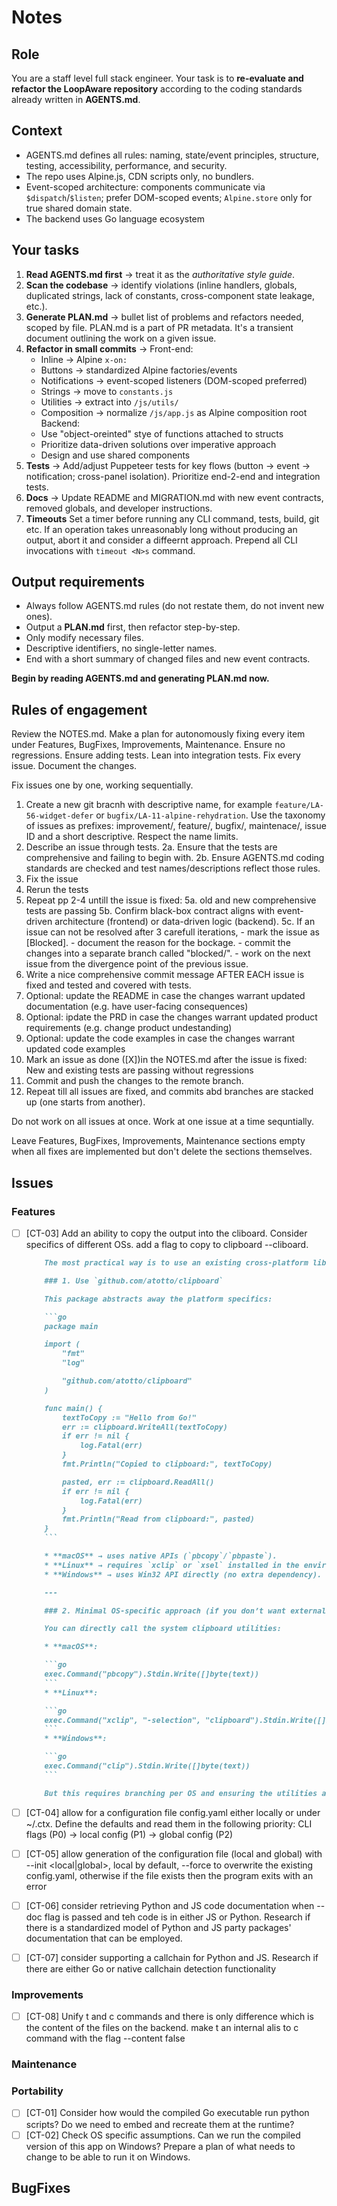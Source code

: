 # Notes

## Role

You are a staff level full stack engineer. Your task is to **re-evaluate and refactor the LoopAware repository** according to the coding standards already written in **AGENTS.md**.

## Context

- AGENTS.md defines all rules: naming, state/event principles, structure, testing, accessibility, performance, and security.
- The repo uses Alpine.js, CDN scripts only, no bundlers.
- Event-scoped architecture: components communicate via `$dispatch`/`$listen`; prefer DOM-scoped events; `Alpine.store` only for true shared domain state.
- The backend uses Go language ecosystem

## Your tasks

1. **Read AGENTS.md first** → treat it as the _authoritative style guide_.
2. **Scan the codebase** → identify violations (inline handlers, globals, duplicated strings, lack of constants, cross-component state leakage, etc.).
3. **Generate PLAN.md** → bullet list of problems and refactors needed, scoped by file. PLAN.md is a part of PR metadata. It's a transient document outlining the work on a given issue.
4. **Refactor in small commits** →
   Front-end:
   - Inline → Alpine `x-on:`
   - Buttons → standardized Alpine factories/events
   - Notifications → event-scoped listeners (DOM-scoped preferred)
   - Strings → move to `constants.js`
   - Utilities → extract into `/js/utils/`
   - Composition → normalize `/js/app.js` as Alpine composition root
     Backend:
   - Use "object-oreinted" stye of functions attached to structs
   - Prioritize data-driven solutions over imperative approach
   - Design and use shared components
5. **Tests** → Add/adjust Puppeteer tests for key flows (button → event → notification; cross-panel isolation). Prioritize end-2-end and integration tests.
6. **Docs** → Update README and MIGRATION.md with new event contracts, removed globals, and developer instructions.
7. **Timeouts** Set a timer before running any CLI command, tests, build, git etc. If an operation takes unreasonably long without producing an output, abort it and consider a diffeernt approach. Prepend all CLI invocations with `timeout <N>s` command.

## Output requirements

- Always follow AGENTS.md rules (do not restate them, do not invent new ones).
- Output a **PLAN.md** first, then refactor step-by-step.
- Only modify necessary files.
- Descriptive identifiers, no single-letter names.
- End with a short summary of changed files and new event contracts.

**Begin by reading AGENTS.md and generating PLAN.md now.**

## Rules of engagement

Review the NOTES.md. Make a plan for autonomously fixing every item under Features, BugFixes, Improvements, Maintenance. Ensure no regressions. Ensure adding tests. Lean into integration tests. Fix every issue. Document the changes.

Fix issues one by one, working sequentially.

1. Create a new git bracnh with descriptive name, for example `feature/LA-56-widget-defer` or `bugfix/LA-11-alpine-rehydration`. Use the taxonomy of issues as prefixes: improvement/, feature/, bugfix/, maintenace/, issue ID and a short descriptive. Respect the name limits.
2. Describe an issue through tests.
   2a. Ensure that the tests are comprehensive and failing to begin with.
   2b. Ensure AGENTS.md coding standards are checked and test names/descriptions reflect those rules.
3. Fix the issue
4. Rerun the tests
5. Repeat pp 2-4 untill the issue is fixed:
   5a. old and new comprehensive tests are passing
   5b. Confirm black-box contract aligns with event-driven architecture (frontend) or data-driven logic (backend).
   5c. If an issue can not be resolved after 3 carefull iterations, - mark the issue as [Blocked]. - document the reason for the bockage. - commit the changes into a separate branch called "blocked/<issue-id>". - work on the next issue from the divergence point of the previous issue.
6. Write a nice comprehensive commit message AFTER EACH issue is fixed and tested and covered with tests.
7. Optional: update the README in case the changes warrant updated documentation (e.g. have user-facing consequences)
8. Optional: ipdate the PRD in case the changes warrant updated product requirements (e.g. change product undestanding)
9. Optional: update the code examples in case the changes warrant updated code examples
10. Mark an issue as done ([X])in the NOTES.md after the issue is fixed: New and existing tests are passing without regressions
11. Commit and push the changes to the remote branch.
12. Repeat till all issues are fixed, and commits abd branches are stacked up (one starts from another).

Do not work on all issues at once. Work at one issue at a time sequntially.

Leave Features, BugFixes, Improvements, Maintenance sections empty when all fixes are implemented but don't delete the sections themselves.

## Issues

### Features

- [ ] [CT-03] Add an ability to copy the output into the cliboard. Consider specifics of different OSs. add a flag to copy to clipboard --cliboard.

  ````markdown
      The most practical way is to use an existing cross-platform library rather than shelling out to `pbcopy` (macOS) / `xclip` (Linux) / `clip` (Windows) yourself. The most widely used one is:

      ### 1. Use `github.com/atotto/clipboard`

      This package abstracts away the platform specifics:

      ```go
      package main

      import (
          "fmt"
          "log"

          "github.com/atotto/clipboard"
      )

      func main() {
          textToCopy := "Hello from Go!"
          err := clipboard.WriteAll(textToCopy)
          if err != nil {
              log.Fatal(err)
          }
          fmt.Println("Copied to clipboard:", textToCopy)

          pasted, err := clipboard.ReadAll()
          if err != nil {
              log.Fatal(err)
          }
          fmt.Println("Read from clipboard:", pasted)
      }
      ```

      * **macOS** → uses native APIs (`pbcopy`/`pbpaste`).
      * **Linux** → requires `xclip` or `xsel` installed in the environment.
      * **Windows** → uses Win32 API directly (no extra dependency).

      ---

      ### 2. Minimal OS-specific approach (if you don’t want external libs)

      You can directly call the system clipboard utilities:

      * **macOS**:

      ```go
      exec.Command("pbcopy").Stdin.Write([]byte(text))
      ```
      * **Linux**:

      ```go
      exec.Command("xclip", "-selection", "clipboard").Stdin.Write([]byte(text))
      ```
      * **Windows**:

      ```go
      exec.Command("clip").Stdin.Write([]byte(text))
      ```

      But this requires branching per OS and ensuring the utilities are present.
  ````

- [ ] [CT-04] allow for a configuration file config.yaml either locally or under ~/.ctx. Define the defaults and read them in the following priority: CLI flags (P0) -> local config (P1) -> global config (P2)
- [ ] [CT-05] allow generation of the configuration file (local and global) with --init <local|global>, local by default, --force to overwrite the existing config.yaml, otherwise if the file exists then the program exits with an error
- [ ] [CT-06] consider retrieving Python and JS code documentation when --doc flag is passed and teh code is in either JS or Python. Research if there is a standardized model of Python and JS party packages' documentation that can be employed.
- [ ] [CT-07] consider supporting a callchain for Python and JS. Research if there are either Go or native callchain detection functionality

### Improvements

- [ ] [CT-08] Unify t and c commands and there is only difference which is the content of the files on the backend. make t an internal alis to c command with the flag --content false

### Maintenance

### Portability

- [ ] [CT-01] Consider how would the compiled Go executable run python scripts? Do we need to embed and recreate them at the runtime?
- [ ] [CT-02] Check OS specific assumptions. Can we run the compiled version of this app on Windows? Prepare a plan of what needs to change to be able to run it on Windows.

## BugFixes
